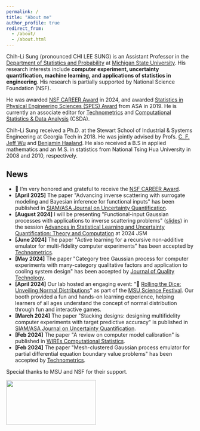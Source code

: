 ```yaml
---
permalink: /
title: "About me"
author_profile: true
redirect_from: 
  - /about/
  - /about.html
---
```

Chih-Li Sung (pronounced CHI LEE SUNG) is an Assistant Professor in the [Department of Statistics and Probability](https://stt.natsci.msu.edu/) at [Michigan State University](https://msu.edu/). His research interests include **computer experiment, uncertainty quantification, machine learning, and applications of statistics in engineering**. His research is partially supported by National Science Foundation (NSF).


He was awarded [NSF CAREER Award](https://www.nsf.gov/awardsearch/showAward?AWD_ID=2338018) in 2024, and awarded [Statistics in Physical Engineering Sciences (SPES) Award](https://www.amstat.org/your-career/awards/statistics-in-physical-engineering-sciences-award) from ASA in 2019. He is currently an associate editor for [Technometrics](https://www.tandfonline.com/toc/utch20/current) and [Computational Statistics & Data Analysis](https://www.sciencedirect.com/journal/computational-statistics-and-data-analysis) (CSDA). 

Chih-Li Sung received a Ph.D. at the Stewart School of Industrial & Systems Engineering at Georgia Tech in 2018. He was jointly advised by Profs. [C. F. Jeff Wu](https://www2.isye.gatech.edu/~jeffwu/) and [Benjamin Haaland](https://medicine.utah.edu/faculty/mddetail/u6012617). He also received a B.S in applied mathematics and an M.S. in statistics from National Tsing Hua University in 2008 and 2010, respectively. 

News 
------

* 📌 I’m very honored and grateful to receive the [NSF CAREER Award](https://stt.natsci.msu.edu/news/chih-li-sung-receives-nsf-career-award.aspx). 
* **[April 2025]** The paper "Advancing inverse scattering with surrogate modeling and Bayesian inference for functional inputs" has been published in [SIAM/ASA Journal on Uncertainty Quantification](https://epubs.siam.org/doi/full/10.1137/24M1637295).
* **[August 2024]** I will be presenting "Functional-input Gaussian processes with applications to inverse scattering problems" ([slides](https://chihli.github.io/files/FIGP_2024JSM.pdf)) in the session [Advances in Statistical Learning and Uncertainty Quantification: Theory and Computation](https://ww3.aievolution.com/JSMAnnual2024/index.cfm?do=ev.viewEv&ev=2139) at 2024 JSM
* **[June 2024]** The paper "Active learning for a recursive non-additive emulator for multi-fidelity computer experiments" has been accepted by [Technometrics](https://doi.org/10.1080/00401706.2024.2376173).
* **[May 2024]** The paper "Category tree Gaussian process for computer experiments with many-category qualitative factors and application to cooling system design" has been accepted by [Journal of Quality Technology](https://doi.org/10.1080/00224065.2024.2359431).
* **[April 2024]** Our lab hosted an engaging event: "🎲 [Rolling the Dice: Unveiling Normal Distributions](https://sciencefestival.msu.edu/Event/View/129)" as part of the [MSU Science Festival](https://sciencefestival.msu.edu/). Our booth provided a fun and hands-on learning experience, helping learners of all ages understand the concept of normal distribution through fun and interactive games. 
* **[March 2024]** The paper "Stacking designs: designing multifidelity computer experiments with target predictive accuracy" is published in [SIAM/ASA Journal on Uncertainty Quantification](https://epubs.siam.org/doi/full/10.1137/22M1532007). 
* **[Feb 2024]** The paper "A review on computer model calibration" is published in [WIREs Computational Statistics](https://doi.org/10.1002/wics.1645). 
* **[Feb 2024]** The paper "Mesh-clustered Gaussian process emulator for partial differential equation boundary value problems" has been accepted by [Technometrics](https://doi.org/10.1080/00401706.2024.2320211). 


Special thanks to MSU and NSF for their support.

<img src='/images/MSUNSF.png' width="240" height="120" style="float:left">
